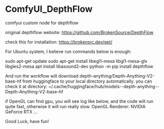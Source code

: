 # ComfyUI_DepthFlow
comfyui custom node for depthflow

original depthflow website: https://github.com/BrokenSource/DepthFlow

check this for installation: https://brokensrc.dev/get/

For Ubuntu system, I believe run commands below is enough: 

sudo apt-get update
sudo apt-get install libegl1-mesa libgl1-mesa-glx libgles2-mesa
apt install libasound2-dev
python -m pip install depthflow 

And run the workflow will download depth-anything/Depth-Anything-V2-base-hf from huggingface to your local directory automatically.
you can check it at directory: ~/.cache/huggingface/hub/models--depth-anything--Depth-Anything-V2-base-hf 

if OpenGL can find gpu, you will see log like below, and the code will run quite fast, otherwise it will run really slow.
OpenGL Renderer: NVIDIA GeForce RTX ...

Good Luck, have fun!

